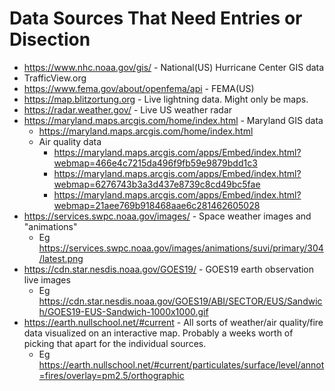 # Data Sources That Need Entries or Disection
* https://www.nhc.noaa.gov/gis/ - National(US) Hurricane Center GIS data
* TrafficView.org
* https://www.fema.gov/about/openfema/api - FEMA(US)
* https://map.blitzortung.org - Live lightning data. Might only be maps.
* https://radar.weather.gov/ - Live US weather radar
* https://maryland.maps.arcgis.com/home/index.html - Maryland GIS data
  * https://maryland.maps.arcgis.com/home/index.html
  * Air quality data
    * https://maryland.maps.arcgis.com/apps/Embed/index.html?webmap=466e4c7215da496f9fb59e9879bdd1c3
    * https://maryland.maps.arcgis.com/apps/Embed/index.html?webmap=6276743b3a3d437e8739c8cd49bc5fae
    * https://maryland.maps.arcgis.com/apps/Embed/index.html?webmap=21aee769b918468aae6c281462605028
* https://services.swpc.noaa.gov/images/ - Space weather images and "animations"
  * Eg https://services.swpc.noaa.gov/images/animations/suvi/primary/304/latest.png
* https://cdn.star.nesdis.noaa.gov/GOES19/ - GOES19 earth observation live images
  * Eg https://cdn.star.nesdis.noaa.gov/GOES19/ABI/SECTOR/EUS/Sandwich/GOES19-EUS-Sandwich-1000x1000.gif
* https://earth.nullschool.net/#current - All sorts of weather/air quality/fire data visualized on an interactive map. Probably a weeks worth of picking that apart for the individual sources.
  * Eg https://earth.nullschool.net/#current/particulates/surface/level/annot=fires/overlay=pm2.5/orthographic
